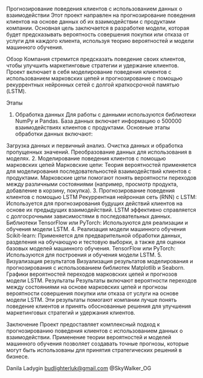 Прогнозирование поведения клиентов с использованием данных о взаимодействии
Этот проект направлен на прогнозирование поведения клиентов на основе данных об их взаимодействии с продуктами компании. Основная цель заключается в разработке модели, которая будет предсказывать вероятность совершения покупки или отказа от услуги для каждого клиента, используя теорию вероятностей и модели машинного обучения.

Обзор
Компания стремится предсказать поведение своих клиентов, чтобы улучшить маркетинговые стратегии и удержание клиентов. Проект включает в себя моделирование поведения клиентов с использованием марковских цепей и прогнозирование с помощью рекуррентных нейронных сетей с долгой краткосрочной памятью (LSTM).

Этапы
1. Обработка данных
Для работы с данными используются библиотеки NumPy и Pandas. База данных включает информацию о 500000 взаимодействиях клиентов с продуктами. Основные этапы обработки данных включают:

Загрузка данных и первичный анализ.
Очистка данных и обработка пропущенных значений.
Преобразование данных для использования в моделях.
2. Моделирование поведения клиентов с помощью марковских цепей
Марковские цепи: Теория вероятностей применяется для моделирования последовательностей взаимодействий клиентов с продуктами. Марковские цепи помогают понять вероятности переходов между различными состояниями (например, просмотр продукта, добавление в корзину, покупка).
3. Прогнозирование поведения клиентов с помощью LSTM
Рекуррентная нейронная сеть (RNN) с LSTM: Используется для прогнозирования будущих действий клиентов на основе их предыдущих взаимодействий. LSTM эффективно справляется с долгосрочными зависимостями в последовательных данных.
Библиотеки TensorFlow или PyTorch: Используются для реализации и обучения модели LSTM.
4. Реализация модели машинного обучения
Scikit-learn: Применяется для предварительной обработки данных, разделения на обучающую и тестовую выборки, а также для оценки базовых моделей машинного обучения.
TensorFlow или PyTorch: Используются для построения и обучения модели LSTM.
5. Визуализация результатов
Визуализация результатов моделирования и прогнозирования с использованием библиотек Matplotlib и Seaborn.
Графики вероятностей переходов марковских цепей и прогнозов модели LSTM.
Результаты
Результаты включают вероятности переходов между состояниями на основе марковских цепей и прогнозы вероятности совершения покупки или отказа от услуги на основе модели LSTM. Эти результаты помогают компании лучше понять поведение клиентов и принять обоснованные решения для улучшения маркетинговых стратегий и удержания клиентов.

Заключение
Проект предоставляет комплексный подход к прогнозированию поведения клиентов с использованием данных о взаимодействии. Применение теории вероятностей и моделей машинного обучения позволяет создавать точные прогнозы, которые могут быть использованы для принятия стратегических решений в бизнесе.


Danila Ladygin
budlighterluk@gmail.com
@SkyWalker_OG
